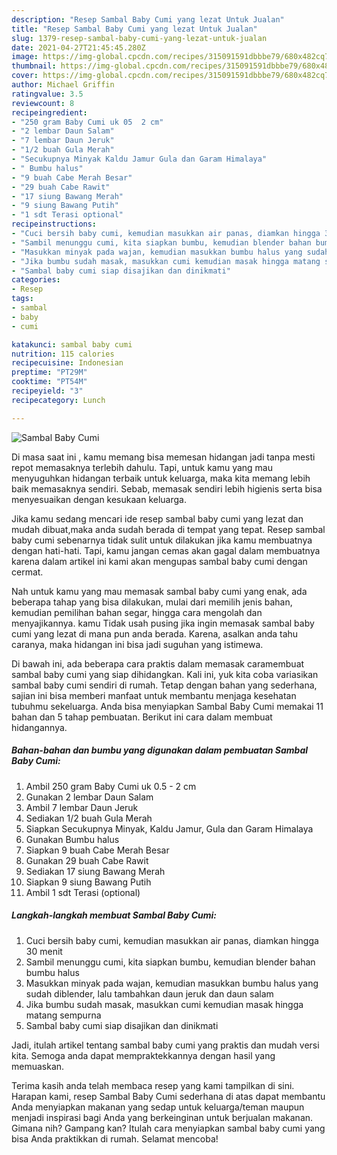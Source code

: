 ```yaml
---
description: "Resep Sambal Baby Cumi yang lezat Untuk Jualan"
title: "Resep Sambal Baby Cumi yang lezat Untuk Jualan"
slug: 1379-resep-sambal-baby-cumi-yang-lezat-untuk-jualan
date: 2021-04-27T21:45:45.280Z
image: https://img-global.cpcdn.com/recipes/315091591dbbbe79/680x482cq70/sambal-baby-cumi-foto-resep-utama.jpg
thumbnail: https://img-global.cpcdn.com/recipes/315091591dbbbe79/680x482cq70/sambal-baby-cumi-foto-resep-utama.jpg
cover: https://img-global.cpcdn.com/recipes/315091591dbbbe79/680x482cq70/sambal-baby-cumi-foto-resep-utama.jpg
author: Michael Griffin
ratingvalue: 3.5
reviewcount: 8
recipeingredient:
- "250 gram Baby Cumi uk 05  2 cm"
- "2 lembar Daun Salam"
- "7 lembar Daun Jeruk"
- "1/2 buah Gula Merah"
- "Secukupnya Minyak Kaldu Jamur Gula dan Garam Himalaya"
- " Bumbu halus"
- "9 buah Cabe Merah Besar"
- "29 buah Cabe Rawit"
- "17 siung Bawang Merah"
- "9 siung Bawang Putih"
- "1 sdt Terasi optional"
recipeinstructions:
- "Cuci bersih baby cumi, kemudian masukkan air panas, diamkan hingga 30 menit"
- "Sambil menunggu cumi, kita siapkan bumbu, kemudian blender bahan bumbu halus"
- "Masukkan minyak pada wajan, kemudian masukkan bumbu halus yang sudah diblender, lalu tambahkan daun jeruk dan daun salam"
- "Jika bumbu sudah masak, masukkan cumi kemudian masak hingga matang sempurna"
- "Sambal baby cumi siap disajikan dan dinikmati"
categories:
- Resep
tags:
- sambal
- baby
- cumi

katakunci: sambal baby cumi 
nutrition: 115 calories
recipecuisine: Indonesian
preptime: "PT29M"
cooktime: "PT54M"
recipeyield: "3"
recipecategory: Lunch

---
```



![Sambal Baby Cumi](https://img-global.cpcdn.com/recipes/315091591dbbbe79/680x482cq70/sambal-baby-cumi-foto-resep-utama.jpg)

Di masa  saat ini , kamu memang bisa memesan hidangan jadi tanpa mesti repot memasaknya terlebih dahulu. Tapi, untuk kamu yang mau menyuguhkan hidangan terbaik untuk keluarga, maka kita memang lebih baik memasaknya sendiri. Sebab, memasak sendiri lebih higienis serta bisa menyesuaikan dengan kesukaan keluarga.

Jika kamu sedang mencari ide resep sambal baby cumi yang lezat dan mudah dibuat,maka anda sudah berada di tempat yang tepat. Resep sambal baby cumi  sebenarnya tidak sulit untuk dilakukan jika kamu membuatnya dengan hati-hati. Tapi, kamu jangan cemas akan gagal dalam membuatnya 
karena dalam artikel ini kami akan mengupas sambal baby cumi dengan cermat.  



Nah untuk kamu yang mau memasak sambal baby cumi yang enak, ada beberapa tahap yang bisa dilakukan, mulai dari memilih jenis bahan, kemudian pemilihan bahan segar, hingga cara mengolah dan menyajikannya. kamu Tidak usah pusing jika ingin memasak sambal baby cumi yang lezat di mana pun anda berada. Karena, asalkan anda  tahu caranya, maka hidangan ini bisa jadi suguhan yang istimewa.

Di bawah ini, ada beberapa cara praktis  dalam memasak caramembuat sambal baby cumi yang siap dihidangkan. Kali ini, yuk kita coba variasikan sambal baby cumi sendiri di rumah. Tetap dengan bahan yang sederhana, sajian ini bisa memberi manfaat untuk membantu menjaga kesehatan tubuhmu sekeluarga. Anda bisa menyiapkan Sambal Baby Cumi memakai 11 bahan dan 5 tahap pembuatan. Berikut ini cara dalam membuat hidangannya.

<!--inarticleads1-->

##### Bahan-bahan dan bumbu yang digunakan dalam pembuatan Sambal Baby Cumi:

1. Ambil 250 gram Baby Cumi uk 0.5 - 2 cm
1. Gunakan 2 lembar Daun Salam
1. Ambil 7 lembar Daun Jeruk
1. Sediakan 1/2 buah Gula Merah
1. Siapkan Secukupnya Minyak, Kaldu Jamur, Gula dan Garam Himalaya
1. Gunakan  Bumbu halus
1. Siapkan 9 buah Cabe Merah Besar
1. Gunakan 29 buah Cabe Rawit
1. Sediakan 17 siung Bawang Merah
1. Siapkan 9 siung Bawang Putih
1. Ambil 1 sdt Terasi (optional)




<!--inarticleads2-->

##### Langkah-langkah membuat Sambal Baby Cumi:

1. Cuci bersih baby cumi, kemudian masukkan air panas, diamkan hingga 30 menit
1. Sambil menunggu cumi, kita siapkan bumbu, kemudian blender bahan bumbu halus
1. Masukkan minyak pada wajan, kemudian masukkan bumbu halus yang sudah diblender, lalu tambahkan daun jeruk dan daun salam
1. Jika bumbu sudah masak, masukkan cumi kemudian masak hingga matang sempurna
1. Sambal baby cumi siap disajikan dan dinikmati




Jadi, itulah artikel tentang  sambal baby cumi  yang praktis dan mudah versi kita. Semoga anda dapat mempraktekkannya dengan hasil yang memuaskan. 

Terima kasih anda telah membaca resep yang kami tampilkan di sini. Harapan kami, resep  Sambal Baby Cumi sederhana di atas dapat membantu Anda menyiapkan makanan yang sedap untuk keluarga/teman maupun menjadi inspirasi bagi Anda yang berkeinginan untuk berjualan makanan. Gimana nih? Gampang kan? Itulah cara menyiapkan sambal baby cumi yang bisa Anda praktikkan di rumah. Selamat mencoba!

